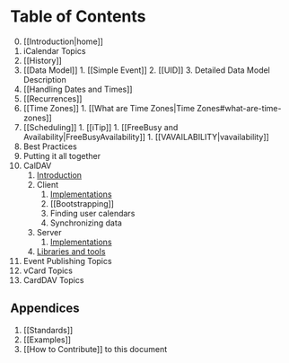 # Table of Contents #

0. [[Introduction|home]]
1. iCalendar Topics
  1. [[History]]
  2. [[Data Model]]
    1. [[Simple Event]]
    2. [[UID]]
    3. Detailed Data Model Description
  3. [[Handling Dates and Times]]
  4. [[Recurrences]]
  5. [[Time Zones]]
  	1. [[What are Time Zones|Time Zones#what-are-time-zones]]
  6. [[Scheduling]]
    1. [[iTip]]
    1. [[FreeBusy and Availability|FreeBusyAvailability]]
    1. [[VAVAILABILITY|vavailability]] 
  7. Best Practices
  8. Putting it all together
2. CalDAV
    1. [Introduction](CalDAV-introduction)
    1. Client
        1. [Implementations](CalDAV-Client-Implementations)
        1. [[Bootstrapping]]
        1. Finding user calendars
        1. Synchronizing data
    1. Server
        1. [Implementations](CalDAV-Server-Implementations)
    1. [Libraries and tools](CalDAV-libraries)
3. Event Publishing Topics
4. vCard Topics
5. CardDAV Topics


## Appendices

1. [[Standards]]
1. [[Examples]]
1. [[How to Contribute]] to this document

